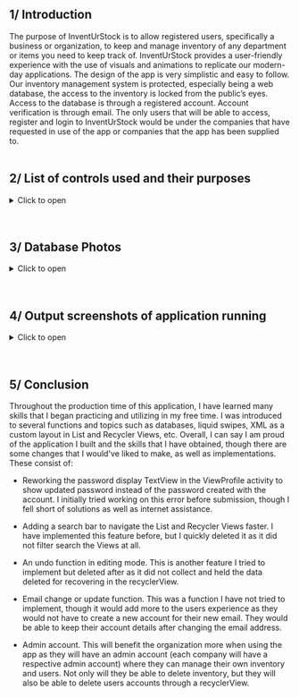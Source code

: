 ## 1/ Introduction
The purpose of InventUrStock is to allow registered users, specifically a business or organization, to keep and manage inventory of any department or items you need to keep track of. InventUrStock provides a user-friendly experience with the use of visuals and animations to replicate our modern-day applications. The design of the app is very simplistic and easy to follow. Our inventory management system is protected, especially being a web database, the access to the inventory is locked from the public’s eyes. Access to the database is through a registered account. Account verification is through email. The only users that will be able to access, register and login to InventUrStock would be under the companies that have requested in use of the app or companies that the app has been supplied to.
<br/><br/>


## 2/ List of controls used and their purposes
<details><summary>Click to open</summary><br/>
  
### &emsp; 2.1/ External controls and uses implemented into Android Studio
<details><summary>Click to open</summary>

<br/><br/>
_____________________________________________________________________________________________________________________
> recyclerView<br/>

Used to display the inventory, allows user to interact and items in
inventory. 
+ Used in (`ViewItemsEdit.java`)

<br/><br/>
_____________________________________________________________________________________________________________________
> Liquid Pager / Liquid Swipe<br/>

Used to display three (3) fragment activity that explains a few features about InventUrStock. 
+ Used in (`activity_main.xml`)

<br/><br/>
_____________________________________________________________________________________________________________________
> Kotlin to Java converter<br/>

Used with Liquid Pager to convert the functions from Kotlin to Java.

<br/><br/>
_____________________________________________________________________________________________________________________
> Floating Action Button<br/>

Used to have a small and stylish clickable button that will redirect you to the ViewItemsEdit activity to access edit mode for the inventory data.
+ Used in (`ViewItems`)
  
Used to redirect to the AddItems activity to add more inventory.
+ Used in (`ViewItemsEdit`)

<br/><br/>
_____________________________________________________________________________________________________________________
> Gif image<br/>

Used to give a stylish, modern, and movable splash activity.
+ Used in (`activity_main.xml`)

<br/><br/>
_____________________________________________________________________________________________________________________
> Firebase<br/>

Google's Firebase framework allows developers to create mobile and web apps.

<br/><br/>
_____________________________________________________________________________________________________________________
> Firebase Realtime Database<br/>

Used to have a location to store all user accounts and their details, as well as any inventory the users requested to keep stock of through the AddItems activity.

<br/><br/>
_____________________________________________________________________________________________________________________
> Firebase Authentication<br/>

Used to assist the user login, registration, and password change activities with their custom functions.
+ Used in (`RegisterPage.java`) (`LoginActivity.java`) (`ChangePassword.java`) (`ForgotPassword.java`)
</details><br/>

### &emsp; 2.2/ Internal controls and uses in Android Studio
<details><summary>Click to open</summary>

<br/><br/>
_____________________________________________________________________________________________________________________
> ProgressBar<br/>

Used to show duration of task initiated. 
+ Used in (`activity_login.xml`) (`activity_register_page.xml`) (`activity_change_password.xml`) (`activity_forgot_password.xml`)

<br/><br/>
_____________________________________________________________________________________________________________________
> ImageView<br/>

Used for fragment activity page indicator.
+ Used in (`fragment_on_boarding1.xml`) (`fragment_on_boarding2.xml`) (`fragment_on_boarding3.xml`)

<br/><br/>
_____________________________________________________________________________________________________________________
> TextView<br/>

Majority were used as animated backgrounds, either white or dark gray.
+ Used in (`All Activity xml’s`)
  
Used as titles in activities such as “InventUrStock” or “Registration”. 
+ Used in (`All Activity xml’s`)
  
Used to display information about InventUrStock. 
+ Used in (`fragment_on_boarding1.xml`) (`fragment_on_boarding2.xml`) (`fragment_on_boarding3.xml`)
  
Used for a user greeting when in the inventory menu. 
+ Used in (`activity_inventory_page.xml`)
</details>

</details><br/><br/>


## 3/ Database Photos

<details><summary>Click to open</summary><br/>

### &emsp; 3.1/ Opened and closed nodes in database
<details><summary>Click to open</summary><br/>

The Database was created to house all the data sent from the app. I split the data into 2 different categories using nodes `Inventory` and `Users`. Each node has child nodes that capture important information for the rest of the application to run off of.<br/>

Each record added is added under a `UID (Unique Identification Number)`, this is done to make sure no 2 records are ever the same.<br/>

> _____________________________________________________________________________________________________________________
  
> ![image](https://github.com/user-attachments/assets/9b59d162-ce28-4175-9093-988e1167f81e)

> _____________________________________________________________________________________________________________________

> Inventory captures these fields as illustrated in the above screenshot:
- `added_by`: User who added the record to the database.
- `barcode`: Barcode of the item.
- `category`: Category of item.
- `price`: Set price of the item.
- `product`: Full product name.

> Users captures these fields as illustrated in the above screenshot:
- `Uname`: Username of created account.
- `email`: Email associated with created account.
- `pass`: Password set for the account.

</details>
  
<br/>

### &emsp; 3.2/ Added account and inventory data
<details><summary>Click to open</summary><br/>

When a user creates an account, a new `UID` is then created and added under the appropriate node.<br/>

> _____________________________________________________________________________________________________________________

> ![image](https://github.com/user-attachments/assets/72208499-e007-4e29-b1ea-0cb8f1cd72b6)

<br/>

The same concept goes for added a new record to the inventory.<br/>

> ![image](https://github.com/user-attachments/assets/49baf31c-9a7d-448b-9689-e89794c9cf02)

> _____________________________________________________________________________________________________________________

</details>

<br/>

### &emsp; 3.3/ Account and inventory deletion
<details><summary>Click to open</summary><br/>

When a user chooses to delete an account, the `UID` tied to the account is then called from the database. Its used to ensure the correct account is being removed and no other.<br/>

> _____________________________________________________________________________________________________________________
  
> ![image](https://github.com/user-attachments/assets/09d105a3-a45e-4df8-81f8-4c478db39ec2)

<br/>

The same concept goes for deleting a record in inventory.<br/>

> ![image](https://github.com/user-attachments/assets/fd0e4b22-ddb3-4da8-ae59-200a8eff603f)

> _____________________________________________________________________________________________________________________

</details>

<br/>

### &emsp; 3.4/ Inventory overwrite
<details><summary>Click to open</summary><br/>

Data within the database can be overwritten if a password, email, record data is changed. This function utilizes the same `UID` concept as before with the account or record creation.<br/>

> _____________________________________________________________________________________________________________________
  
> ![image](https://github.com/user-attachments/assets/5a6e7d26-fcc8-4edf-8f59-edc8abb7e547)

> _____________________________________________________________________________________________________________________

</details>

</details><br/><br/>


## 4/ Output screenshots of application running
<details><summary>Click to open</summary><br/>
  
### &emsp; 4.1/ Splash screen start
<details><summary>Click to open</summary><br/>

![image](https://miro.medium.com/v2/resize:fit:2000/format:webp/1*WNv2vYX_vB2RA_O43Phrmw.gif)

I do not own this gif, if the original owner wishes for it to be taken down please reach out to my email: draymcfarlane@gmail.com

<br/>

> _____________________________________________________________________________________________________________________

> ![image](https://github.com/user-attachments/assets/bf99be7c-0a43-4dca-b806-3d090723cb7b)

> _____________________________________________________________________________________________________________________

</details>

<br/>
  
### &emsp; 4.2/ Fragment liquid slider
<details><summary>Click to open</summary><br/>

Below is an example of how this functions from [geeksforgeeks](https://www.geeksforgeeks.org/liquid-swipe-animation-in-android/)

![image](https://media.geeksforgeeks.org/wp-content/uploads/20210301114737/LiquidSwipeAnimationinAndroid.gif)

What it looks like in the app, just provides basic information. I provided a skip button at the top right to bypass all the pages and take you straight to the login screen. There is a nifty page counter at the bottom left as well.

<br/>

> _____________________________________________________________________________________________________________________

> ![image](https://github.com/user-attachments/assets/f6d369cb-eb4b-423c-87ee-ab3013dc2490)

<br/>

What each fragment looks like:<br/>

`fragment_on_boarding1.xml`

<br/>

> ![image](https://github.com/user-attachments/assets/91f4703b-a45a-41e4-aee5-685f3f348f70)

<br/>

`fragment_on_boarding2.xml`

<br/>

> ![image](https://github.com/user-attachments/assets/40c88b2b-2b66-448e-a3ad-5110660f6ad0)

<br/>

`fragment_on_boarding3.xml`

<br/>

> ![image](https://github.com/user-attachments/assets/e2958a4b-a547-4a19-92b1-e485b4c5fcd5)

> _____________________________________________________________________________________________________________________

</details>

<br/>

### &emsp; 4.3/ Account registration
<details><summary>Click to open</summary><br/>

During registration, the user is prompted to enter typical account information such as `Username`, `Email`, and `Password`. There are conditions in place to ensure the correct data type is entered in each field, the correct email format, and a confirm password field that ensures the passwords are the same and set.

<br/>

> _____________________________________________________________________________________________________________________

> ![image](https://github.com/user-attachments/assets/658e7b89-809b-4db3-9364-9c60fabea24b)

<br/>

Once each condition is met, the account is created and the user is redirected to the login screen.<br/>

<br/>

> ![image](https://github.com/user-attachments/assets/eedf34d3-242a-4c24-8a9e-9ed6f1738a53)

> _____________________________________________________________________________________________________________________

</details>

<br/>

### &emsp; 4.4/ Email verification
<details><summary>Click to open</summary><br/>

Before being able to login to the account created, the user is prompted to check the email they created the account with for a verification email. Doing this would essentially reduce any spam email accounts being created

<br/>

> _____________________________________________________________________________________________________________________

> ![image](https://github.com/user-attachments/assets/e2094d86-48c3-45f1-80b0-ceb567f610ee)

> _____________________________________________________________________________________________________________________

### &emsp; &emsp; 4.4.1/ Email sent
<details><summary>Click to open</summary><br/>

The email is sent using Firebase's email verification function, sadly, not much can be configured with the format of the message.

<br/>

> _____________________________________________________________________________________________________________________

> ![image](https://github.com/user-attachments/assets/85df95fc-196a-44e8-8d87-55b8dccabf8a)

> _____________________________________________________________________________________________________________________

</details>

<br/>

### &emsp; &emsp; 4.4.2/ After clicking on link
<details><summary>Click to open</summary><br/>

Once the link in the email is click, it would redirect the user to a new tab confirming their verification.

<br/>

> _____________________________________________________________________________________________________________________

> ![image](https://github.com/user-attachments/assets/808dfcd1-ba8d-47df-8d67-1ee5120beb02)

> _____________________________________________________________________________________________________________________

</details>

<br/>

`_____________________________________________________________________________________________________________`

</details>

<br/>

### &emsp; 4.5/ Inventory menu
<details><summary>Click to open</summary><br/>

Once verified and logged in, this is the dashboard that is displayed providing three different options to choose from:
- View Profile
- Add New Items
- View All Items
  
<br/>
  
> _____________________________________________________________________________________________________________________

> ![image](https://github.com/user-attachments/assets/5a9c96fd-c5e1-43c5-9a1e-117fa9cb95ea)

> _____________________________________________________________________________________________________________________

</details>

<br/>

### &emsp; 4.6/ View Profile
<details><summary>Click to open</summary><br/>

Viewing the profile would fetch data for the logged in `UID` and display them on screen. The user was then displayed 3 options for their account and a return button: 
- Delete Account
- Change Password
- Logout
- Return To Menu
  
<br/>

> _____________________________________________________________________________________________________________________

> ![image](https://github.com/user-attachments/assets/d3dce926-2a58-4f07-8c61-72d1116a1dda)

> _____________________________________________________________________________________________________________________

<br/>

### &emsp; &emsp; 4.6.1/ Account deleting
<details><summary>Click to open</summary><br/>

The user has the option to delete their account, they are warned before doing so.

<br/>

> _____________________________________________________________________________________________________________________

> ![image](https://github.com/user-attachments/assets/29fcdb0f-5a07-42f8-8395-3bdd2a0127d0)

<br/>

If the user follows through with the deletion, their account is then removed from the database and redirected to the login screen. If they try to re-enter the credentials that were deleted, it would prompt them to register that account to login.

<br/>

> ![image](https://github.com/user-attachments/assets/3e85483a-36df-4123-991b-6bfb9a73fc08)

> _____________________________________________________________________________________________________________________

</details>

<br/>

### &emsp; &emsp; 4.6.2/ Change / Forgot Password 
<details><summary>Click to open</summary><br/>
  
Both activities are practically the same. Only difference is when clicking the return to menu button, one returns you to your account display (Change Password since you are already in the account), and the other returns you to login (Forgot Password since you are not in the account). The user must enter the email associated with the account they're trying to change the password on.
  
<br/>

> _____________________________________________________________________________________________________________________

> ![image](https://github.com/user-attachments/assets/c547694d-8d60-47bb-a424-faef212ab646)

<br/>

Once the email is entered, the user is then redirected to the login page and notified to check their inbox.

<br/>

> ![image](https://github.com/user-attachments/assets/ef74b03e-2143-4349-8ad2-4a94189e3e86)

> _____________________________________________________________________________________________________________________
 
<br/>**Email sent**<br/>

Similar to the email verification, the template firebase provided for password reset has little configuration that can be done. 

<br/>

> _____________________________________________________________________________________________________________________

> ![image](https://github.com/user-attachments/assets/c18d24d8-1909-41ed-91b0-53977898377f)

> _____________________________________________________________________________________________________________________

<br/>**After clicking link**<br/>

Once the link in the email is click, it would redirect the user to a new tab to change their password. Sadly, another limitation with Firebase is that their password strength reset conditions don't seem to be configurable. That said, the minimum length requirement is only 6.

<br/>
  
> _____________________________________________________________________________________________________________________

> ![image](https://github.com/user-attachments/assets/49f0f5e0-7abc-428b-8b28-551140be5371)

<br/>

After the password conditions are met, the user is notified they can sign in with their new password.

<br/>

> ![image](https://github.com/user-attachments/assets/b797712a-5954-49b1-8768-a21d15600687)

> _____________________________________________________________________________________________________________________

<br/>**Old password no longer works**<br/>

There is a condition set to prevent users from using their old passwords after the change.

<br/>

> _____________________________________________________________________________________________________________________

> ![image](https://github.com/user-attachments/assets/4b2788c1-9fd1-4243-b283-b542f5c1561e)

> _____________________________________________________________________________________________________________________

<br/>**New password**<br/>

Seeing the new password was only 6 characters long, we can test to see if it accepts the new password set.

<br/>

> _____________________________________________________________________________________________________________________

> ![image](https://github.com/user-attachments/assets/83ddd5d4-b70d-4d13-95e5-76116d2c577d)

<br/>

The user is then logged in with their new password.

<br/>

> ![image](https://github.com/user-attachments/assets/75be070e-7901-4fa5-a646-c3ab5f89a824)

> _____________________________________________________________________________________________________________________

</details>

<br/>

### &emsp; &emsp; 4.6.3/ Logout 
<details><summary>Click to open</summary><br/>
The Logout button simply returned the user to the login screen<br/>

</details>

<br/>

`__________________________________________End of subsection__________________________________________________`


</details>

<br/>

### &emsp; 4.7/ Add New Items
<details><summary>Click to open</summary><br/>

The user can provide the details required in each field to be inventoried, these fields are:
- Barcode
- Product Name
- Category
- Price

Clicking the `ADD NEW ITEM` button pushes the data to the database.

<br/>

> _____________________________________________________________________________________________________________________

> ![image](https://github.com/user-attachments/assets/430ec289-a2c4-42bd-8a65-75c947d314d7)

<br/>

Above and below is an example of an item being inventoried. Above shows the data being entered, and below shows the data has been submitted.

<br/>

> ![image](https://github.com/user-attachments/assets/a4642f64-77e1-4365-9ad3-816eb257bc3f)

> _____________________________________________________________________________________________________________________

</details>

<br/>

### &emsp; 4.8/ Viewing all items
<details><summary>Click to open</summary><br/>

This is where all the items being inventoried are displayed, pulled straight from the database.

<br/>

> _____________________________________________________________________________________________________________________

> ![image](https://github.com/user-attachments/assets/4a411ae1-c338-43eb-a816-7ad41c7ac636)

> _____________________________________________________________________________________________________________________

</details>

<br/>

### &emsp; 4.9/ Deleting new addition
<details><summary>Click to open</summary><br/>

>>>>>>>>>>>>This is where I stopped

<br/>

> _____________________________________________________________________________________________________________________

> ![image](https://github.com/user-attachments/assets/879112be-f1ff-4e10-9861-e1dfd7185882)

> _____________________________________________________________________________________________________________________

</details>

<br/>

### &emsp; 4.10/ Exit edit mode button returns to previous activity displaying a non-interactable List View
<details><summary>Click to open</summary><br/>

> _____________________________________________________________________________________________________________________

> ![image](https://github.com/user-attachments/assets/879fb574-bc1e-4bd3-b109-001920a8265b)

> _____________________________________________________________________________________________________________________

</details>

<br/>

### &emsp; 4.11/ Adding new data, accessed by clicking plus button at the bottom right in edit activity
<details><summary>Click to open</summary><br/>

> _____________________________________________________________________________________________________________________

> ![image](https://github.com/user-attachments/assets/eeb9c29f-5043-4684-998d-d37363f2b983)

> _____________________________________________________________________________________________________________________

</details>

<br/>

### &emsp; 4.12/ Data can be displayed showing which user in the company entered it
<details><summary>Click to open</summary><br/>

> _____________________________________________________________________________________________________________________

> ![image](https://github.com/user-attachments/assets/8849527b-fecc-4061-8a89-69b85a610b92)

> _____________________________________________________________________________________________________________________

</details>

</details><br/><br/>


## 5/ Conclusion

Throughout the production time of this application, I have learned many skills that I began practicing and utilizing in my free time. I was introduced to several functions and topics such as databases, liquid swipes, XML as a custom layout in List and Recycler Views, etc. Overall, I can say I am proud of the application I built and the skills that I have obtained, though there are some changes that I would've liked to make, as well as implementations. These consist of:


-	Reworking the password display TextView in the ViewProfile activity to show updated password instead of the password created with the account. I initially tried working on this error before submission, though I fell short of solutions as well as internet assistance.

-	Adding a search bar to navigate the List and Recycler Views faster. I have implemented this feature before, but I quickly deleted it as it did not filter search the Views at all.

-	An undo function in editing mode. This is another feature I tried to implement but deleted after as it did not collect and held the data deleted for recovering in the recyclerView.

-	Email change or update function. This was a function I have not tried to implement, though it would add more to the users experience as they would not have to create a new account for their new email. They would be able to keep their account details after changing the email address.

-	Admin account. This will benefit the organization more when using the app as they will have an admin account (each company will have a respective admin account) where they can manage their own inventory and users. Not only will they be able to delete inventory, but they will also be able to delete users accounts through a recyclerView.
